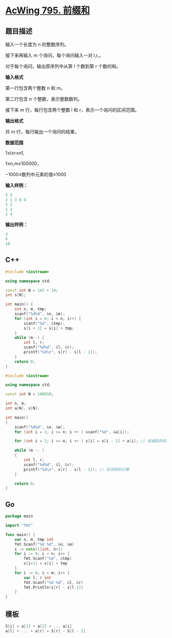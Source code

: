 # [AcWing 795. 前缀和](https://www.acwing.com/problem/content/797/)

## 题目描述

输入一个长度为 n 的整数序列。

接下来再输入 m 个询问，每个询问输入一对 l,r,。

对于每个询问，输出原序列中从第 l 个数到第 r 个数的和。

**输入格式**

第一行包含两个整数 n 和 m。

第二行包含 n 个整数，表示整数数列。

接下来 m 行，每行包含两个整数 l 和 r，表示一个询问的区间范围。

**输出格式**

共 m 行，每行输出一个询问的结果。

**数据范围**

1≤l≤r≤n1,

1≤n,m≤100000，

−1000≤数列中元素的值≤1000

**输入样例：**

```cpp
5 3
2 1 3 6 4
1 2
1 3
2 4
```

**输出样例：**

```cpp
3
6
10
```

## C++

```cpp
#include <iostream>

using namespace std;

const int N = 1e5 + 10;
int s[N];

int main() {
    int n, m, tmp;
    scanf("%d%d", &n, &m);
    for (int i = 0; i < n; i++) {
        scanf("%d", &tmp);
        s[i + 1] = s[i] + tmp;
    }
    while (m--) {
        int l, r;
        scanf("%d%d", &l, &r);
        printf("%d\n", s[r] - s[l - 1]);
    }
    return 0;
}
```

```cpp
#include <iostream>

using namespace std;

const int N = 100010;

int n, m;
int a[N], s[N];

int main()
{
    scanf("%d%d", &n, &m);
    for (int i = 1; i <= n; i ++ ) scanf("%d", &a[i]);

    for (int i = 1; i <= n; i ++ ) s[i] = s[i - 1] + a[i]; // 前缀和的初始化

    while (m -- )
    {
        int l, r;
        scanf("%d%d", &l, &r);
        printf("%d\n", s[r] - s[l - 1]); // 区间和的计算
    }

    return 0;
}
```

## Go

```go
package main

import "fmt"

func main() {
	var n, m, tmp int
	fmt.Scanf("%d %d", &n, &m)
	s := make([]int, n+1)
	for i := 0; i < n; i++ {
		fmt.Scanf("%d", &tmp)
		s[i+1] = s[i] + tmp
	}
	for i := 0; i < m; i++ {
		var l, r int
		fmt.Scanf("%d %d", &l, &r)
		fmt.Println(s[r] - s[l-1])
	}
}
```

## 模板

```cpp
S[i] = a[1] + a[2] + ... a[i]
a[l] + ... + a[r] = S[r] - S[l - 1]
```

